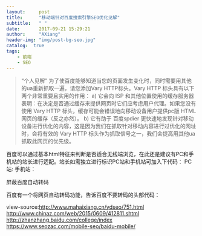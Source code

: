 ```yaml
---
layout:     post
title:      "移动端针对百度搜索引擎SEO优化见解"
subtitle:   " "
date:       2017-09-21 15:29:21
author:     "AXiang"
header-img: "img/post-bg-seo.jpg"
catalog:  true
tags:
    - 前端
    - SEO
---
```


> “个人见解”
为了使百度能够知道当您的页面发生变化时，同时需要用其他的ua重新抓取一遍，请您添加Vary HTTP标头。Vary HTTP 标头具有以下两个非常重要且实用的作用：
a) 它会向 ISP 和其他位置使用的缓存服务器表明：在决定是否通过缓存来提供网页时它们应考虑用户代理。如果您没有使用 Vary HTTP 标头，缓存可能会错误地向移动设备用户提供pc版 HTML 网页的缓存（反之亦然）。
b) 它有助于 百度spdier 更快速地发现针对移动设备进行优化的内容，这是因为我们在抓取针对移动内容进行过优化的网址时，会将有效的 Vary HTTP 标头作为抓取信号之一，我们会提高用其他ua抓取此网页的优先级。

百度可以通过基本html特征来判断是否适合无线端浏览，在此还是建议有PC和手机站的站长进行适配。站长如需独立进行标识PC站和手机站可加入下代码：
PC站:<meta name="applicable-device" content="pc">
手机站：<meta name="applicable-device" content="mobile" />

屏蔽百度自动转码

百度有一个将网页自动转码功能，告诉百度不要转码的头部代码：
<meta http-equiv="Cache-Control" content="no-transform">

view-source:http://www.mahaixiang.cn/ydseo/751.html
http://www.chinaz.com/web/2015/0609/412811.shtml
http://zhanzhang.baidu.com/college/index
https://www.seozac.com/mobile-seo/baidu-mobile/

